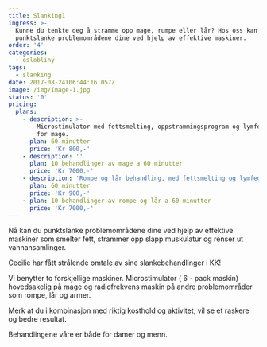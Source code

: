 ```yaml
---
title: Slanking1
ingress: >-
  Kunne du tenkte deg å stramme opp mage, rumpe eller lår? Hos oss kan du
  punktslanke problemområdene dine ved hjelp av effektive maskiner.
order: '4'
categories:
  - oslobliny
tags:
  - slanking
date: 2017-08-24T06:44:16.057Z
image: /img/Image-1.jpg
status: '0'
pricing:
  plans:
    - description: >-
        Microstimulator med fettsmelting, oppstrammingsprogram og lymfedrenasje
        for mage.
      plan: 60 minutter
      price: 'Kr 800,-'
    - description: ''
      plan: 10 behandlinger av mage a 60 minutter
      price: 'Kr 7000,-'
    - description: 'Rompe og lår behandling, med fettsmelting og lymfedrenasje.'
      plan: 60 minutter
      price: 'Kr 900,-'
    - plan: 10 behandlinger av rompe og lår a 60 minutter
      price: 'Kr 7000,-'
---
```

Nå kan du punktslanke problemområdene dine ved hjelp av effektive maskiner som smelter fett, strammer opp slapp muskulatur og renser ut vannansamlinger. 

Cecilie har fått strålende omtale av sine slankebehandlinger i KK! 

Vi benytter to forskjellige maskiner. Microstimulator ( 6 - pack maskin) hovedsakelig på mage og radiofrekvens maskin på andre problemområder som rompe, lår og armer.

Merk at du i kombinasjon med riktig kosthold og aktivitet, vil se et raskere og bedre resultat.

Behandlingene våre er både for damer og menn.
